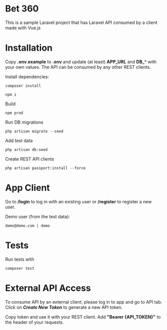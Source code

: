 # Bet 360
This is a sample Laravel project that has Laravel API consumed by a client made with Vue.js
# Installation

Copy **.env.example** to **.env** and update (at least) **APP_URL** and **DB_*** with your own values. The API can be consumed by any other REST clients.

Install dependencies:
```
composer install
```
```
npm i
```

Build 
```
npm prod
```

Run DB migrations
```
php artisan migrate --seed
```

Add test data
```
php artisan db:seed
```

Create REST API clients
```
php artisan passport:install --force
```

# App Client
Go to **/login** to log in with an existing user or **/register** to register a new user. 

Demo user (from the test data):
```
demo@demo.com | demo
```

# Tests
Run tests with
```
composer test
```

# External API Access
To consume API by an external client, please log in to app and go to API tab. Click on ***Create New Token*** to generate a new API token.

Copy token and use it with your REST client. Add **"Bearer {API_TOKEN}"** to the header of your requests. 